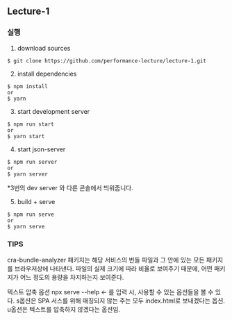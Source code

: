 ## Lecture-1

### 실행

1. download sources

```
$ git clone https://github.com/performance-lecture/lecture-1.git
```

2. install dependencies

```
$ npm install
or
$ yarn
```

3. start development server

```
$ npm run start
or
$ yarn start
```

4. start json-server

```
$ npm run server
or
$ yarn server
```
*3번의 dev server 와 다른 콘솔에서 띄워줍니다.

5. build + serve

```
$ npm run serve
or
$ yarn serve
```

### TIPS
cra-bundle-analyzer
패키지는 해당 서비스의 번들 파일과 그 안에 있는 모든 패키지를 브라우저상에 나타낸다. 파일의 실제 크기에 따라 비율로 보여주기 때문에, 어떤 패키지가 어느 정도의 용량을 차지하는지  보여준다.

텍스트 압축 옵션
npx serve --help <- 를 입력 시, 사용할 수 있는 옵션들을 볼 수 있다.
s옵션은 SPA 서스를 위해 매칭되지 않는 주는 모두 index.html로 보내겠다는 옵션.
u옵션은 텍스트를 압축하지 않겠다는 옵션임. 
